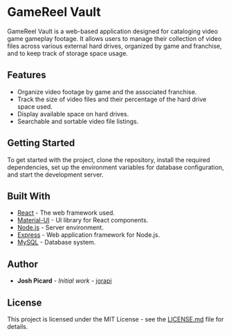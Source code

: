 # GameReel Vault

GameReel Vault is a web-based application designed for cataloging video game gameplay footage. It allows users to manage their collection of video files across various external hard drives, organized by game and franchise, and to keep track of storage space usage.

## Features

- Organize video footage by game and the associated franchise.
- Track the size of video files and their percentage of the hard drive space used.
- Display available space on hard drives.
- Searchable and sortable video file listings.

## Getting Started

To get started with the project, clone the repository, install the required dependencies, set up the environment variables for database configuration, and start the development server.

## Built With

- [React](https://reactjs.org/) - The web framework used.
- [Material-UI](https://mui.com/) - UI library for React components.
- [Node.js](https://nodejs.org/) - Server environment.
- [Express](https://expressjs.com/) - Web application framework for Node.js.
- [MySQL](https://www.mysql.com/) - Database system.

## Author

- **Josh Picard** - *Initial work* - [jorapi](https://github.com/jorapi)

## License

This project is licensed under the MIT License - see the [LICENSE.md](LICENSE.md) file for details.